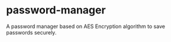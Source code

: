# password-manager
A password manager based on AES Encryption algorithm to save passwords securely.
